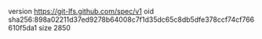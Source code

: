 version https://git-lfs.github.com/spec/v1
oid sha256:898a02211d37ed9278b64008c7f1d35dc65c8db5dfe378ccf74cf766610f5da1
size 2850

